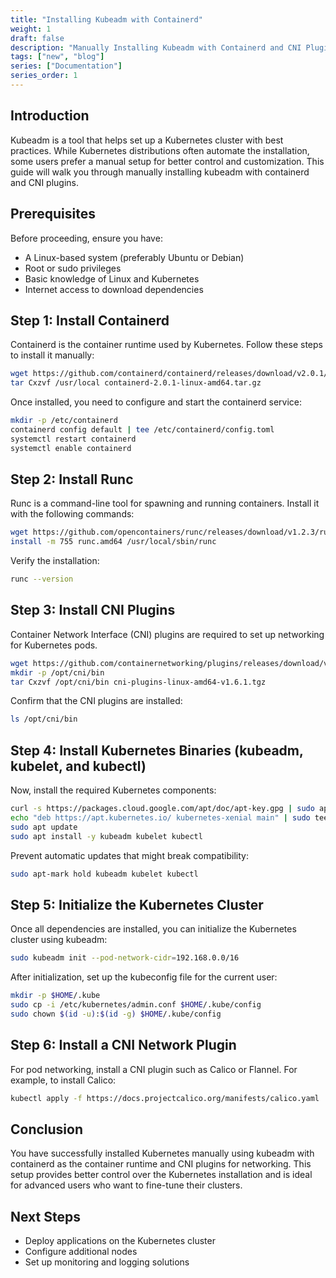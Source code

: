 ```yaml
---
title: "Installing Kubeadm with Containerd"
weight: 1
draft: false
description: "Manually Installing Kubeadm with Containerd and CNI Plugins"
tags: ["new", "blog"]
series: ["Documentation"]
series_order: 1
---
```


## Introduction

Kubeadm is a tool that helps set up a Kubernetes cluster with best practices. While Kubernetes distributions often automate the installation, some users prefer a manual setup for better control and customization. This guide will walk you through manually installing kubeadm with containerd and CNI plugins.

## Prerequisites

Before proceeding, ensure you have:

- A Linux-based system (preferably Ubuntu or Debian)
- Root or sudo privileges
- Basic knowledge of Linux and Kubernetes
- Internet access to download dependencies

## Step 1: Install Containerd

Containerd is the container runtime used by Kubernetes. Follow these steps to install it manually:

```sh
wget https://github.com/containerd/containerd/releases/download/v2.0.1/containerd-2.0.1-linux-amd64.tar.gz
tar Cxzvf /usr/local containerd-2.0.1-linux-amd64.tar.gz
```

Once installed, you need to configure and start the containerd service:

```sh
mkdir -p /etc/containerd
containerd config default | tee /etc/containerd/config.toml
systemctl restart containerd
systemctl enable containerd
```

## Step 2: Install Runc

Runc is a command-line tool for spawning and running containers. Install it with the following commands:

```sh
wget https://github.com/opencontainers/runc/releases/download/v1.2.3/runc.amd64
install -m 755 runc.amd64 /usr/local/sbin/runc
```

Verify the installation:

```sh
runc --version
```

## Step 3: Install CNI Plugins

Container Network Interface (CNI) plugins are required to set up networking for Kubernetes pods.

```sh
wget https://github.com/containernetworking/plugins/releases/download/v1.6.1/cni-plugins-linux-amd64-v1.6.1.tgz
mkdir -p /opt/cni/bin
tar Cxzvf /opt/cni/bin cni-plugins-linux-amd64-v1.6.1.tgz
```

Confirm that the CNI plugins are installed:

```sh
ls /opt/cni/bin
```

## Step 4: Install Kubernetes Binaries (kubeadm, kubelet, and kubectl)

Now, install the required Kubernetes components:

```sh
curl -s https://packages.cloud.google.com/apt/doc/apt-key.gpg | sudo apt-key add -
echo "deb https://apt.kubernetes.io/ kubernetes-xenial main" | sudo tee /etc/apt/sources.list.d/kubernetes.list
sudo apt update
sudo apt install -y kubeadm kubelet kubectl
```

Prevent automatic updates that might break compatibility:

```sh
sudo apt-mark hold kubeadm kubelet kubectl
```

## Step 5: Initialize the Kubernetes Cluster

Once all dependencies are installed, you can initialize the Kubernetes cluster using kubeadm:

```sh
sudo kubeadm init --pod-network-cidr=192.168.0.0/16
```

After initialization, set up the kubeconfig file for the current user:

```sh
mkdir -p $HOME/.kube
sudo cp -i /etc/kubernetes/admin.conf $HOME/.kube/config
sudo chown $(id -u):$(id -g) $HOME/.kube/config
```

## Step 6: Install a CNI Network Plugin

For pod networking, install a CNI plugin such as Calico or Flannel. For example, to install Calico:

```sh
kubectl apply -f https://docs.projectcalico.org/manifests/calico.yaml
```

## Conclusion

You have successfully installed Kubernetes manually using kubeadm with containerd as the container runtime and CNI plugins for networking. This setup provides better control over the Kubernetes installation and is ideal for advanced users who want to fine-tune their clusters.

## Next Steps

- Deploy applications on the Kubernetes cluster
- Configure additional nodes
- Set up monitoring and logging solutions
